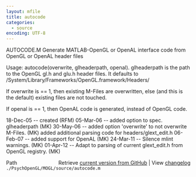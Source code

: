 ```yaml
---
layout: mfile
title: autocode
categories:
  - source
encoding: UTF-8
---
```


AUTOCODE.M  Generate MATLAB-OpenGL or OpenAL interface code from OpenGL or OpenAL header files

Usage: autocode(overwrite, glheaderpath, openal).
glheaderpath is the path to the OpenGL gl.h and glu.h header files.
It defaults to /System/Library/Frameworks/OpenGL.framework/Headers/

If overwrite is == 1, then existing M-Files are overwritten, else (and
this is the default) existing files are not touched.

If openal is == 1, then OpenAL code is generated, instead of OpenGL code.

18-Dec-05 -- created (RFM)
05-Mar-06 -- added option to spec. glheaderpath (MK)
30-May-06 -- added option 'overwrite' to not overwrite M-Files. (MK)
             added additional parsing code for headers/glext\_edit.h
06-Feb-07 -- added support for OpenAL (MK)
24-Mar-11 -- Silence mlint warnings. (MK)
01-Apr-12 -- Adapt to parsing of current glext\_edit.h from OpenGL registry. (MK)


<div class="code_header" style="text-align:right;">
  <span style="float:left;">Path&nbsp;&nbsp;</span> <span class="counter">Retrieve <a href=
  "https://raw.github.com/Psychtoolbox-3/Psychtoolbox-3/beta/./PsychOpenGL/MOGL/source/autocode.m">current version from GitHub</a> | View <a href=
  "https://github.com/Psychtoolbox-3/Psychtoolbox-3/commits/beta/./PsychOpenGL/MOGL/source/autocode.m">changelog</a></span>
</div>
<div class="code">
  <code>./PsychOpenGL/MOGL/source/autocode.m</code>
</div>
